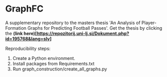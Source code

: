# GraphFC
A supplementary repository to the masters thesis 'An Analysis of Player-Formation Graphs for Predicting Football Passes'. Get the thesis by clicking the **(link here)[https://repozitorij.uni-lj.si/Dokument.php?id=195768&lang=slv]**

Reproducibility steps:
1. Create a Python environment.
2. Install packages from Requirements.txt
3. Run graph_construction/create_all_graphs.py
